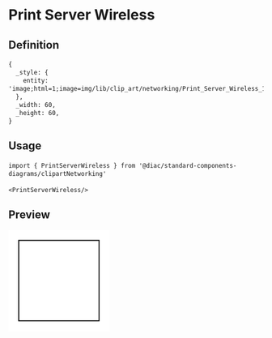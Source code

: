 # Print Server Wireless

## Definition

```
{
  _style: { 
    entity: 'image;html=1;image=img/lib/clip_art/networking/Print_Server_Wireless_128x128.pngstrokeColor=none;',
  },
  _width: 60,
  _height: 60,
}
```

## Usage

```
import { PrintServerWireless } from '@diac/standard-components-diagrams/clipartNetworking'

<PrintServerWireless/>
```

## Preview

<img src="./print-server-wireless.png" width="200"/>
